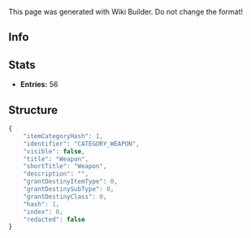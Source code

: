 <span class="wiki-builder">This page was generated with Wiki Builder. Do not change the format!</span>

## Info

## Stats
* **Entries:** 56

## Structure
```javascript
{
    "itemCategoryHash": 1,
    "identifier": "CATEGORY_WEAPON",
    "visible": false,
    "title": "Weapon",
    "shortTitle": "Weapon",
    "description": "",
    "grantDestinyItemType": 0,
    "grantDestinySubType": 0,
    "grantDestinyClass": 0,
    "hash": 1,
    "index": 0,
    "redacted": false
}
```
